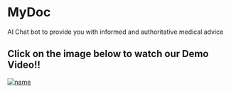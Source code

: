 # MyDoc
AI Chat bot to provide you with informed and authoritative medical advice

## Click on the image below to watch our Demo Video!!

[![name](https://i.imgur.com/upWmJNk.jpeg)](https://www.youtube.com/watch?v=XFDD1_aolBI&t=147)

